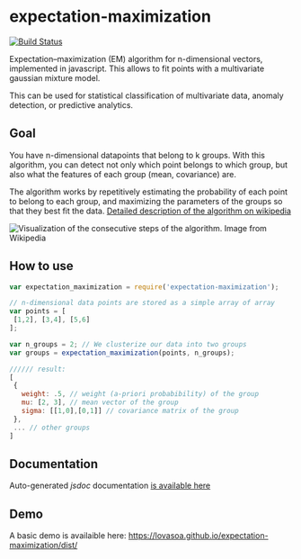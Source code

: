 # expectation-maximization

[![Build Status](https://travis-ci.org/lovasoa/expectation-maximization.svg?branch=master)](https://travis-ci.org/lovasoa/expectation-maximization)

Expectation–maximization (EM) algorithm for n-dimensional vectors, implemented in javascript.
This allows to fit points with a multivariate gaussian mixture model.

This can be used for statistical classification of multivariate data, anomaly
detection, or predictive analytics.

## Goal

You have n-dimensional datapoints that belong to k groups.
With this algorithm, you can detect not only which point belongs to which group, but also what the features of each group (mean, covariance) are.

The algorithm works by repetitively estimating the probability of each point to belong to each group, and maximizing the parameters of the groups so that they best fit the data. [Detailed description of the algorithm on wikipedia](https://en.wikipedia.org/wiki/Expectation%E2%80%93maximization_algorithm)

![Visualization of the consecutive steps of the algorithm. Image from Wikipedia](https://upload.wikimedia.org/wikipedia/commons/6/69/EM_Clustering_of_Old_Faithful_data.gif)

## How to use

 ```js
var expectation_maximization = require('expectation-maximization');

// n-dimensional data points are stored as a simple array of array
var points = [
  [1,2], [3,4], [5,6]
];

var n_groups = 2; // We clusterize our data into two groups
var groups = expectation_maximization(points, n_groups);

////// result:
[
  {
    weight: .5, // weight (a-priori probabibility) of the group
    mu: [2, 3], // mean vector of the group
    sigma: [[1,0],[0,1]] // covariance matrix of the group
  },
  ... // other groups
]
 ```

## Documentation

Auto-generated *jsdoc* documentation
[is available here](https://github.com/lovasoa/expectation-maximization/tree/master/docs)

## Demo

A basic demo is availaible here:
https://lovasoa.github.io/expectation-maximization/dist/
